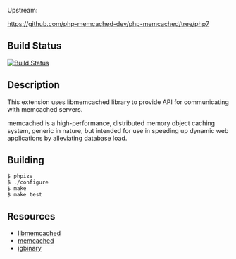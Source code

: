 Upstream:

https://github.com/php-memcached-dev/php-memcached/tree/php7

Build Status
------------
[![Build Status](https://travis-ci.org/php-memcached-dev/php-memcached.png?branch=php7)](https://travis-ci.org/php-memcached-dev/php-memcached)

Description
-----------
This extension uses libmemcached library to provide API for communicating with
memcached servers.

memcached is a high-performance, distributed memory object caching system,
generic in nature, but intended for use in speeding up dynamic web applications
by alleviating database load.

Building
--------

    $ phpize
    $ ./configure
    $ make
    $ make test

Resources
---------
 * [libmemcached](http://libmemcached.org/libMemcached.html)
 * [memcached](http://memcached.org/)
 * [igbinary](https://github.com/igbinary/igbinary)
